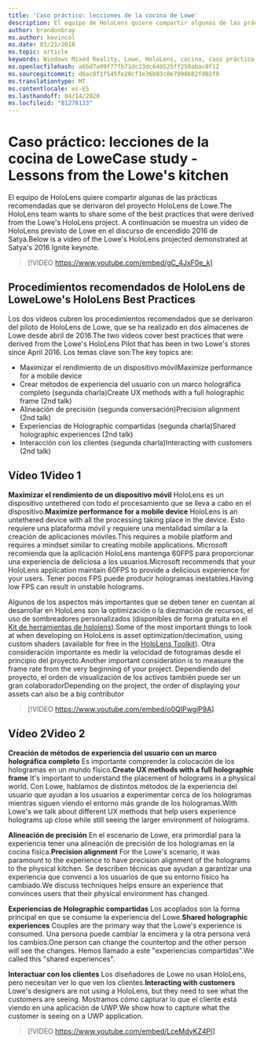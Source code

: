 ```yaml
---
title: 'Caso práctico: lecciones de la cocina de Lowe'
description: El equipo de HoloLens quiere compartir algunas de las prácticas recomendadas que se derivaron del proyecto HoloLens de Lowe.
author: brandonbray
ms.author: kevincol
ms.date: 03/21/2018
ms.topic: article
keywords: Windows Mixed Reality, Lowe, HoloLens, cocina, caso práctico
ms.openlocfilehash: a6bd7a09f77fb71dc23dc640525ff250abac8f12
ms.sourcegitcommit: d6ac8f1f545fe20cf1e36b83c0e7998b82fd02f8
ms.translationtype: MT
ms.contentlocale: es-ES
ms.lasthandoff: 04/14/2020
ms.locfileid: "81278133"
---
```

# <a name="case-study---lessons-from-the-lowes-kitchen"></a><span data-ttu-id="6ca98-104">Caso práctico: lecciones de la cocina de Lowe</span><span class="sxs-lookup"><span data-stu-id="6ca98-104">Case study - Lessons from the Lowe's kitchen</span></span>

<span data-ttu-id="6ca98-105">El equipo de HoloLens quiere compartir algunas de las prácticas recomendadas que se derivaron del proyecto HoloLens de Lowe.</span><span class="sxs-lookup"><span data-stu-id="6ca98-105">The HoloLens team wants to share some of the best practices that were derived from the Lowe's HoloLens project.</span></span> <span data-ttu-id="6ca98-106">A continuación se muestra un vídeo de HoloLens previsto de Lowe en el discurso de encendido 2016 de Satya.</span><span class="sxs-lookup"><span data-stu-id="6ca98-106">Below is a video of the Lowe's HoloLens projected demonstrated at Satya's 2016 Ignite keynote.</span></span>
<br>
>[!VIDEO https://www.youtube.com/embed/gC_4JxF0e_k]

## <a name="lowes-hololens-best-practices"></a><span data-ttu-id="6ca98-107">Procedimientos recomendados de HoloLens de Lowe</span><span class="sxs-lookup"><span data-stu-id="6ca98-107">Lowe's HoloLens Best Practices</span></span>

<span data-ttu-id="6ca98-108">Los dos vídeos cubren los procedimientos recomendados que se derivaron del piloto de HoloLens de Lowe, que se ha realizado en dos almacenes de Lowe desde abril de 2016.</span><span class="sxs-lookup"><span data-stu-id="6ca98-108">The two videos cover best practices that were derived from the Lowe's HoloLens Pilot that has been in two Lowe's stores since April 2016.</span></span> <span data-ttu-id="6ca98-109">Los temas clave son:</span><span class="sxs-lookup"><span data-stu-id="6ca98-109">The key topics are:</span></span>
* <span data-ttu-id="6ca98-110">Maximizar el rendimiento de un dispositivo móvil</span><span class="sxs-lookup"><span data-stu-id="6ca98-110">Maximize performance for a mobile device</span></span>
* <span data-ttu-id="6ca98-111">Crear métodos de experiencia del usuario con un marco holográfica completo (segunda charla)</span><span class="sxs-lookup"><span data-stu-id="6ca98-111">Create UX methods with a full holographic frame (2nd talk)</span></span>
* <span data-ttu-id="6ca98-112">Alineación de precisión (segunda conversación)</span><span class="sxs-lookup"><span data-stu-id="6ca98-112">Precision alignment (2nd talk)</span></span>
* <span data-ttu-id="6ca98-113">Experiencias de Holographic compartidas (segunda charla)</span><span class="sxs-lookup"><span data-stu-id="6ca98-113">Shared holographic experiences (2nd talk)</span></span>
* <span data-ttu-id="6ca98-114">Interacción con los clientes (segunda charla)</span><span class="sxs-lookup"><span data-stu-id="6ca98-114">Interacting with customers (2nd talk)</span></span>

## <a name="video-1"></a><span data-ttu-id="6ca98-115">Vídeo 1</span><span class="sxs-lookup"><span data-stu-id="6ca98-115">Video 1</span></span>

<span data-ttu-id="6ca98-116">**Maximizar el rendimiento de un dispositivo móvil** HoloLens es un dispositivo untethered con todo el procesamiento que se lleva a cabo en el dispositivo.</span><span class="sxs-lookup"><span data-stu-id="6ca98-116">**Maximize performance for a mobile device** HoloLens is an untethered device with all the processing taking place in the device.</span></span> <span data-ttu-id="6ca98-117">Esto requiere una plataforma móvil y requiere una mentalidad similar a la creación de aplicaciones móviles.</span><span class="sxs-lookup"><span data-stu-id="6ca98-117">This requires a mobile platform and requires a mindset similar to creating mobile applications.</span></span> <span data-ttu-id="6ca98-118">Microsoft recomienda que la aplicación HoloLens mantenga 60FPS para proporcionar una experiencia de deliciosa a los usuarios.</span><span class="sxs-lookup"><span data-stu-id="6ca98-118">Microsoft recommends that your HoloLens application maintain 60FPS to provide a delicious experience for your users.</span></span> <span data-ttu-id="6ca98-119">Tener pocos FPS puede producir hologramas inestables.</span><span class="sxs-lookup"><span data-stu-id="6ca98-119">Having low FPS can result in unstable holograms.</span></span>

<span data-ttu-id="6ca98-120">Algunos de los aspectos más importantes que se deben tener en cuentan al desarrollar en HoloLens son la optimización o la diezmación de recursos, el uso de sombreadores personalizados (disponibles de forma gratuita en el [Kit de herramientas de hololens](https://github.com/Microsoft/HoloToolkit-Unity)).</span><span class="sxs-lookup"><span data-stu-id="6ca98-120">Some of the most important things to look at when developing on HoloLens is asset optimization/decimation, using custom shaders (available for free in the [HoloLens Toolkit](https://github.com/Microsoft/HoloToolkit-Unity)).</span></span> <span data-ttu-id="6ca98-121">Otra consideración importante es medir la velocidad de fotogramas desde el principio del proyecto.</span><span class="sxs-lookup"><span data-stu-id="6ca98-121">Another important consideration is to measure the frame rate from the very beginning of your project.</span></span> <span data-ttu-id="6ca98-122">Dependiendo del proyecto, el orden de visualización de los activos también puede ser un gran colaborador</span><span class="sxs-lookup"><span data-stu-id="6ca98-122">Depending on the project, the order of displaying your assets can also be a big contributor</span></span>
<br>
>[!VIDEO https://www.youtube.com/embed/o0QIPwgiP9A]

## <a name="video-2"></a><span data-ttu-id="6ca98-123">Vídeo 2</span><span class="sxs-lookup"><span data-stu-id="6ca98-123">Video 2</span></span>

<span data-ttu-id="6ca98-124">**Creación de métodos de experiencia del usuario con un marco holográfica completo** Es importante comprender la colocación de los hologramas en un mundo físico.</span><span class="sxs-lookup"><span data-stu-id="6ca98-124">**Create UX methods with a full holographic frame** It's important to understand the placement of holograms in a physical world.</span></span> <span data-ttu-id="6ca98-125">Con Lowe, hablamos de distintos métodos de la experiencia del usuario que ayudan a los usuarios a experimentar cerca de los hologramas mientras siguen viendo el entorno más grande de los hologramas.</span><span class="sxs-lookup"><span data-stu-id="6ca98-125">With Lowe's we talk about different UX methods that help users experience holograms up close while still seeing the larger environment of holograms.</span></span>

<span data-ttu-id="6ca98-126">**Alineación de precisión** En el escenario de Lowe, era primordial para la experiencia tener una alineación de precisión de los hologramas en la cocina física.</span><span class="sxs-lookup"><span data-stu-id="6ca98-126">**Precision alignment** For the Lowe's scenario, it was paramount to the experience to have precision alignment of the holograms to the physical kitchen.</span></span> <span data-ttu-id="6ca98-127">Se describen técnicas que ayudan a garantizar una experiencia que convenci a los usuarios de que su entorno físico ha cambiado.</span><span class="sxs-lookup"><span data-stu-id="6ca98-127">We discuss techniques helps ensure an experience that convinces users that their physical environment has changed.</span></span>

<span data-ttu-id="6ca98-128">**Experiencias de Holographic compartidas** Los acoplados son la forma principal en que se consume la experiencia del Lowe.</span><span class="sxs-lookup"><span data-stu-id="6ca98-128">**Shared holographic experiences** Couples are the primary way that the Lowe's experience is consumed.</span></span> <span data-ttu-id="6ca98-129">Una persona puede cambiar la encimera y la otra persona verá los cambios.</span><span class="sxs-lookup"><span data-stu-id="6ca98-129">One person can change the countertop and the other person will see the changes.</span></span> <span data-ttu-id="6ca98-130">Hemos llamado a este "experiencias compartidas".</span><span class="sxs-lookup"><span data-stu-id="6ca98-130">We called this "shared experiences".</span></span>

<span data-ttu-id="6ca98-131">**Interactuar con los clientes** Los diseñadores de Lowe no usan HoloLens, pero necesitan ver lo que ven los clientes.</span><span class="sxs-lookup"><span data-stu-id="6ca98-131">**Interacting with customers** Lowe's designers are not using a HoloLens, but they need to see what the customers are seeing.</span></span> <span data-ttu-id="6ca98-132">Mostramos cómo capturar lo que el cliente está viendo en una aplicación de UWP.</span><span class="sxs-lookup"><span data-stu-id="6ca98-132">We show how to capture what the customer is seeing on a UWP application.</span></span>
<br>
>[!VIDEO https://www.youtube.com/embed/LceMdyKZ4PI]
